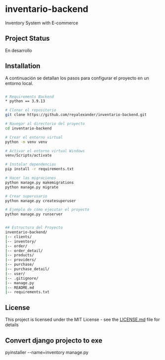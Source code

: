 # inventario-backend
Inventory System with E-commerce

## Project Status

En desarrollo

## Installation

A continuación se detallan los pasos para configurar el proyecto en un entorno local.

```bash

# Requirements Backend
* python == 3.9.13

# Clonar el repositorio
git clone https://github.com/reyalexander/inventario-backend.git

# Navegar al directorio del proyecto
cd inventario-backend

# Crear el entorno virtual
python -m venv venv

# Activar el entorno virtual Windows
venv/Scripts/activate

# Instalar dependencias
pip install -r requirements.txt

# Hacer las migraciones
python manage.py makemigrations
python manage.py migrate

# Crear superusario
python manage.py createsuperuser

# Ejemplo de cómo ejecutar el proyecto
python manage.py runserver


## Estructura del Proyecto
inventario-backend/
|-- clients/
|-- inventory/
|-- order/
|-- order_detail/
|-- products/
|-- providers/
|-- purchase/
|-- purchase_detail/
|-- user/
|-- .gitignore/
|-- manage.py
|-- README.md
|-- requirements.txt

```

## License
This project is licensed under the MIT License - see the [LICENSE.md](LICENSE) file for details


## Convert django projecto to exe

pyinstaller --name=inventory manage.py